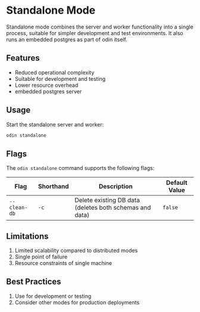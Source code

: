 # Standalone Mode

Standalone mode combines the server and worker functionality into a single process, suitable for simpler development and test environments. It also runs an embedded postgres as part of odin itself.

## Features

- Reduced operational complexity
- Suitable for development and testing
- Lower resource overhead
- embedded postgres server

## Usage

Start the standalone server and worker:
```bash
odin standalone
```

## Flags
The `odin standalone` command supports the following flags:

| Flag          | Shorthand | Description                                             | Default Value |
|---------------|-----------|---------------------------------------------------------|---------------|
| `--clean-db`  | `-c`      | Delete existing DB data (deletes both schemas and data) | `false`       |

## Limitations

1. Limited scalability compared to distributed modes
2. Single point of failure
3. Resource constraints of single machine

## Best Practices

1. Use for development or testing
2. Consider other modes for production deployments
